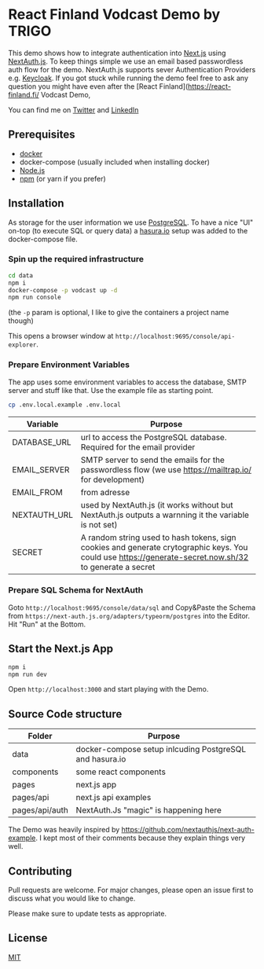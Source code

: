 # React Finland Vodcast Demo by TRIGO

This demo shows how to integrate authentication into [Next.js](https://nextjs.org/) using [NextAuth.js](https://next-auth.js.org/). To keep things simple we use an email based passwordless auth flow for the demo. NextAuth.js supports sever Authentication Providers e.g. [Keycloak](https://www.keycloak.org/). If you got stuck while running the demo feel free to ask any question you might have even after the [React Finland](https://react-finland.fi/ Vodcast Demo,

You can find me on [Twitter](https://twitter.com/kelkes) and [LinkedIn](https://www.linkedin.com/in/dwippel/)

## Prerequisites

- [docker](https://docs.docker.com/get-docker/)
- docker-compose (usually included when installing docker)
- [Node.js](https://nodejs.org/en/)
- [npm](https://www.npmjs.com/) (or yarn if you prefer)

## Installation

As storage for the user information we use [PostgreSQL](https://www.postgresql.org/). To have a nice "UI" on-top (to execute SQL or query data) a [hasura.io](https://hasura.io/) setup was added to the docker-compose file.

### Spin up the required infrastructure

```bash
cd data
npm i
docker-compose -p vodcast up -d
npm run console
```

(the `-p` param is optional, I like to give the containers a project name though)

This opens a browser window at `http://localhost:9695/console/api-explorer`.

### Prepare Environment Variables

The app uses some environment variables to access the database, SMTP server and stuff like that. Use the example file as starting point.

```bash
cp .env.local.example .env.local
```

| Variable  | Purpose   |
|---|---|
| DATABASE_URL   | url to access the PostgreSQL database. Required for the email provider  |
| EMAIL_SERVER  | SMTP server to send the emails for the passwordless flow (we use https://mailtrap.io/ for development) |
| EMAIL_FROM  | from adresse  |
| NEXTAUTH_URL| used by NextAuth.js (it works without but NextAuth.js outputs a warnning it the variable is not set) |
| SECRET  | A random string used to hash tokens, sign cookies and generate crytographic keys. You could use https://generate-secret.now.sh/32 to generate a secret  |

### Prepare SQL Schema for NextAuth

Goto `http://localhost:9695/console/data/sql` and Copy&Paste the Schema from `https://next-auth.js.org/adapters/typeorm/postgres` into the Editor. Hit "Run" at the Bottom.

## Start the Next.js App

```bash
npm i
npm run dev
```

Open `http://localhost:3000` and start playing with the Demo.

## Source Code structure

| Folder  | Purpose   |
|---|---|
| data   | docker-compose setup inlcuding PostgreSQL and hasura.io  |
| components  | some react components  |
| pages  | next.js app  |
| pages/api  | next.js api examples  |
| pages/api/auth  | NextAuth.Js "magic" is happening here  |

The Demo was heavily inspired by https://github.com/nextauthjs/next-auth-example. I kept most of their comments because they explain things very well.

## Contributing
Pull requests are welcome. For major changes, please open an issue first to discuss what you would like to change.

Please make sure to update tests as appropriate.

## License
[MIT](https://choosealicense.com/licenses/mit/)

